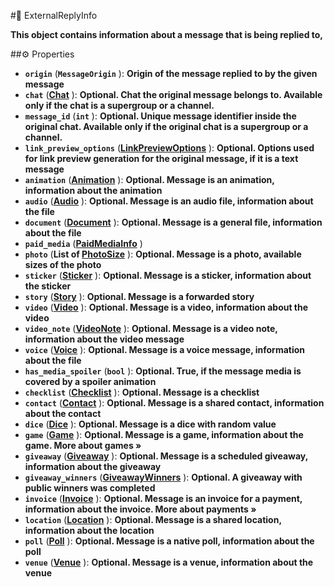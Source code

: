 #🔮 ExternalReplyInfo

**This object contains information about a message that is being replied to,**

##⚙️ Properties

- **`origin`** (**`MessageOrigin`** ): **Origin of the message replied to by the given message**
- **`chat`** (**[Chat](Chat.md)** ): **Optional. Chat the original message belongs to. Available only if the chat is a supergroup or a channel.**
- **`message_id`** (**`int`** ): **Optional. Unique message identifier inside the original chat. Available only if the original chat is a supergroup or a channel.**
- **`link_preview_options`** (**[LinkPreviewOptions](LinkPreviewOptions.md)** ): **Optional. Options used for link preview generation for the original message, if it is a text message**
- **`animation`** (**[Animation](Animation.md)** ): **Optional. Message is an animation, information about the animation**
- **`audio`** (**[Audio](Audio.md)** ): **Optional. Message is an audio file, information about the file**
- **`document`** (**[Document](Document.md)** ): **Optional. Message is a general file, information about the file**
- **`paid_media`** (**[PaidMediaInfo](PaidMediaInfo.md)** )
- **`photo`** (**List of [PhotoSize](PhotoSize.md)** ): **Optional. Message is a photo, available sizes of the photo**
- **`sticker`** (**[Sticker](Sticker.md)** ): **Optional. Message is a sticker, information about the sticker**
- **`story`** (**[Story](Story.md)** ): **Optional. Message is a forwarded story**
- **`video`** (**[Video](Video.md)** ): **Optional. Message is a video, information about the video**
- **`video_note`** (**[VideoNote](VideoNote.md)** ): **Optional. Message is a video note, information about the video message**
- **`voice`** (**[Voice](Voice.md)** ): **Optional. Message is a voice message, information about the file**
- **`has_media_spoiler`** (**`bool`** ): **Optional. True, if the message media is covered by a spoiler animation**
- **`checklist`** (**[Checklist](Checklist.md)** ): **Optional. Message is a checklist**
- **`contact`** (**[Contact](Contact.md)** ): **Optional. Message is a shared contact, information about the contact**
- **`dice`** (**[Dice](Dice.md)** ): **Optional. Message is a dice with random value**
- **`game`** (**[Game](Game.md)** ): **Optional. Message is a game, information about the game. More about games »**
- **`giveaway`** (**[Giveaway](Giveaway.md)** ): **Optional. Message is a scheduled giveaway, information about the giveaway**
- **`giveaway_winners`** (**[GiveawayWinners](GiveawayWinners.md)** ): **Optional. A giveaway with public winners was completed**
- **`invoice`** (**[Invoice](Invoice.md)** ): **Optional. Message is an invoice for a payment, information about the invoice. More about payments »**
- **`location`** (**[Location](Location.md)** ): **Optional. Message is a shared location, information about the location**
- **`poll`** (**[Poll](Poll.md)** ): **Optional. Message is a native poll, information about the poll**
- **`venue`** (**[Venue](Venue.md)** ): **Optional. Message is a venue, information about the venue**
